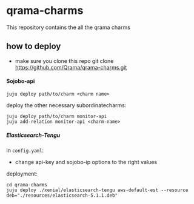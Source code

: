 # qrama-charms
This repository contains the all the qrama charms

## how to deploy 
- make sure you clone this repo
    git clone https://github.com/Qrama/qrama-charms.git
    
#### Sojobo-api

    juju deploy path/to/charm <charm name>

deploy the other necessary subordinatecharms:

    juju deploy path/to/charm monitor-api
    juju add-relation monitor-api <charm-name>

##### Elasticsearch-Tengu
 in `config.yaml`:
 - change api-key and sojobo-ip options to the right values

deployment:

    cd qrama-charms
    juju deploy ./xenial/elasticsearch-tengu aws-default-est --resource deb="./resources/elasticsearch-5.1.1.deb"
